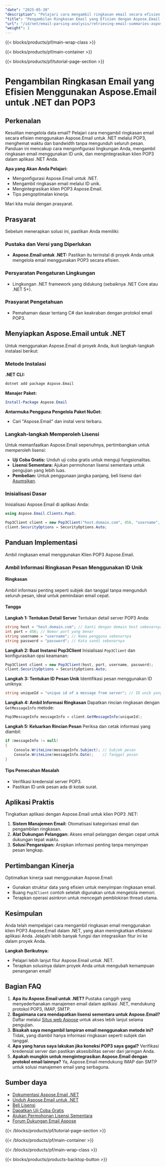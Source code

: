 ```yaml
---
"date": "2025-05-30"
"description": "Pelajari cara mengambil ringkasan email secara efisien menggunakan Aspose.Email untuk .NET dan POP3 tanpa mengunduh pesan lengkap. Optimalkan aplikasi .NET Anda hari ini."
"title": "Pengambilan Ringkasan Email yang Efisien dengan Aspose.Email untuk .NET dan POP3"
"url": "/id/net/email-parsing-analysis/retrieving-email-summaries-aspose-email-net-pop3/"
"weight": 1
---
```


{{< blocks/products/pf/main-wrap-class >}}

{{< blocks/products/pf/main-container >}}

{{< blocks/products/pf/tutorial-page-section >}}
# Pengambilan Ringkasan Email yang Efisien Menggunakan Aspose.Email untuk .NET dan POP3

## Perkenalan
Kesulitan mengelola data email? Pelajari cara mengambil ringkasan email secara efisien menggunakan Aspose.Email untuk .NET melalui POP3, menghemat waktu dan bandwidth tanpa mengunduh seluruh pesan. Panduan ini mencakup cara mengonfigurasi lingkungan Anda, mengambil ringkasan email menggunakan ID unik, dan mengintegrasikan klien POP3 dalam aplikasi .NET Anda.

**Apa yang Akan Anda Pelajari:**
- Mengonfigurasi Aspose.Email untuk .NET.
- Mengambil ringkasan email melalui ID unik.
- Mengintegrasikan klien POP3 Aspose.Email.
- Tips pengoptimalan kinerja.

Mari kita mulai dengan prasyarat.

## Prasyarat
Sebelum menerapkan solusi ini, pastikan Anda memiliki:

### Pustaka dan Versi yang Diperlukan
- **Aspose.Email untuk .NET:** Pastikan itu terinstal di proyek Anda untuk mengelola email menggunakan POP3 secara efisien.

### Persyaratan Pengaturan Lingkungan
- Lingkungan .NET framework yang didukung (sebaiknya .NET Core atau .NET 5+).

### Prasyarat Pengetahuan
- Pemahaman dasar tentang C# dan keakraban dengan protokol email POP3.

## Menyiapkan Aspose.Email untuk .NET
Untuk menggunakan Aspose.Email di proyek Anda, ikuti langkah-langkah instalasi berikut:

### Metode Instalasi
**.NET CLI:**
```bash
dotnet add package Aspose.Email
```

**Manajer Paket:**
```powershell
Install-Package Aspose.Email
```

**Antarmuka Pengguna Pengelola Paket NuGet:**
- Cari "Aspose.Email" dan instal versi terbaru.

### Langkah-langkah Memperoleh Lisensi
Untuk memanfaatkan Aspose.Email sepenuhnya, pertimbangkan untuk memperoleh lisensi:
- **Uji Coba Gratis:** Unduh uji coba gratis untuk menguji fungsionalitas.
- **Lisensi Sementara:** Ajukan permohonan lisensi sementara untuk pengujian yang lebih luas.
- **Pembelian:** Untuk penggunaan jangka panjang, beli lisensi dari [Asumsikan](https://purchase.aspose.com/buy).

### Inisialisasi Dasar
Inisialisasi Aspose.Email di aplikasi Anda:
```csharp
using Aspose.Email.Clients.Pop3;

Pop3Client client = new Pop3Client("host.domain.com", 456, "username", "password");
client.SecurityOptions = SecurityOptions.Auto;
```

## Panduan Implementasi
Ambil ringkasan email menggunakan Klien POP3 Aspose.Email.

### Ambil Informasi Ringkasan Pesan Menggunakan ID Unik
#### Ringkasan
Ambil informasi penting seperti subjek dan tanggal tanpa mengunduh seluruh pesan, ideal untuk pemindaian email cepat.

#### Tangga
**Langkah 1: Tentukan Detail Server**
Tentukan detail server POP3 Anda:
```csharp
string host = "host.domain.com"; // Ganti dengan domain host sebenarnya
int port = 456; // Nomor port yang benar
string username = "username"; // Nama pengguna sebenarnya
string password = "password"; // Kata sandi sebenarnya
```

**Langkah 2: Buat Instansi Pop3Client**
Inisialisasi `Pop3Client` dan konfigurasikan opsi keamanan:
```csharp
Pop3Client client = new Pop3Client(host, port, username, password);
client.SecurityOptions = SecurityOptions.Auto;
```

**Langkah 3: Tentukan ID Pesan Unik**
Identifikasi pesan menggunakan ID uniknya:
```csharp
string uniqueId = "unique id of a message from server"; // ID unik yang sebenarnya
```

**Langkah 4: Ambil Informasi Ringkasan**
Dapatkan rincian ringkasan dengan `GetMessageInfo` metode:
```csharp
Pop3MessageInfo messageInfo = client.GetMessageInfo(uniqueId);
```

**Langkah 5: Keluarkan Rincian Pesan**
Periksa dan cetak informasi yang diambil:
```csharp
if (messageInfo != null)
{
    Console.WriteLine(messageInfo.Subject); // Subjek pesan
    Console.WriteLine(messageInfo.Date);    // Tanggal pesan
}
```
#### Tips Pemecahan Masalah
- Verifikasi kredensial server POP3.
- Pastikan ID unik pesan ada di kotak surat.

## Aplikasi Praktis
Tingkatkan aplikasi dengan Aspose.Email untuk klien POP3 .NET:
1. **Sistem Manajemen Email:** Otomatisasi kategorisasi email dan pengambilan ringkasan.
2. **Alat Dukungan Pelanggan:** Akses email pelanggan dengan cepat untuk dukungan tepat waktu.
3. **Solusi Pengarsipan:** Arsipkan informasi penting tanpa menyimpan pesan lengkap.

## Pertimbangan Kinerja
Optimalkan kinerja saat menggunakan Aspose.Email:
- Gunakan struktur data yang efisien untuk menyimpan ringkasan email.
- Buang `Pop3Client` contoh setelah digunakan untuk mengelola memori.
- Terapkan operasi asinkron untuk mencegah pemblokiran thread utama.

## Kesimpulan
Anda telah mempelajari cara mengambil ringkasan email menggunakan klien POP3 Aspose.Email dalam .NET, yang akan meningkatkan efisiensi aplikasi Anda. Jelajahi lebih banyak fungsi dan integrasikan fitur ini ke dalam proyek Anda.

**Langkah Berikutnya:**
- Pelajari lebih lanjut fitur Aspose.Email untuk .NET.
- Terapkan solusinya dalam proyek Anda untuk mengubah kemampuan penanganan email!

## Bagian FAQ
1. **Apa itu Aspose.Email untuk .NET?** 
   Pustaka canggih yang menyederhanakan manajemen email dalam aplikasi .NET, mendukung protokol POP3, IMAP, SMTP.
2. **Bagaimana cara mendapatkan lisensi sementara untuk Aspose.Email?**
   Daftar melalui [Situs web Aspose](https://purchase.aspose.com/temporary-license/) untuk akses lebih lanjut selama pengujian.
3. **Bisakah saya mengambil lampiran email menggunakan metode ini?**
   Tidak, yang diambil hanya informasi ringkasan seperti subjek dan tanggal.
4. **Apa yang harus saya lakukan jika koneksi POP3 saya gagal?**
   Verifikasi kredensial server dan pastikan aksesibilitas server dari jaringan Anda.
5. **Apakah mungkin untuk mengintegrasikan Aspose.Email dengan protokol email lainnya?**
   Ya, Aspose.Email mendukung IMAP dan SMTP untuk solusi manajemen email yang serbaguna.

## Sumber daya
- [Dokumentasi Aspose.Email .NET](https://reference.aspose.com/email/net/)
- [Unduh Aspose.Email untuk .NET](https://releases.aspose.com/email/net/)
- [Beli Lisensi](https://purchase.aspose.com/buy)
- [Dapatkan Uji Coba Gratis](https://releases.aspose.com/email/net/)
- [Ajukan Permohonan Lisensi Sementara](https://purchase.aspose.com/temporary-license/)
- [Forum Dukungan Email Aspose](https://forum.aspose.com/c/email/10)

{{< /blocks/products/pf/tutorial-page-section >}}

{{< /blocks/products/pf/main-container >}}

{{< /blocks/products/pf/main-wrap-class >}}

{{< blocks/products/products-backtop-button >}}